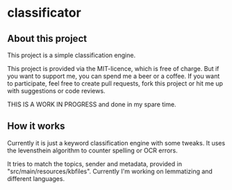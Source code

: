 # classificator
## About this project
This project is a simple classification engine.

This project is provided via the MIT-licence, which is free of charge. But if you want to support me, you can spend me a beer or a coffee.
If you want to participate, feel free to create pull requests, fork this project or hit me up with suggestions or code reviews.

THIS IS A WORK IN PROGRESS and done in my spare time.

## How it works
Currently it is just a keyword classification engine with some tweaks. It uses the levensthein algorithm to counter spelling or OCR errors.

It tries to match the topics, sender and metadata, provided in "src/main/resources/kbfiles".
Currently I'm working on lemmatizing and different languages.
